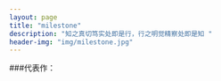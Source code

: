 ```yaml
---
layout: page
title: "milestone"
description: "知之真切笃实处即是行，行之明觉精察处即是知 "
header-img: "img/milestone.jpg"
---
```





###代表作：









